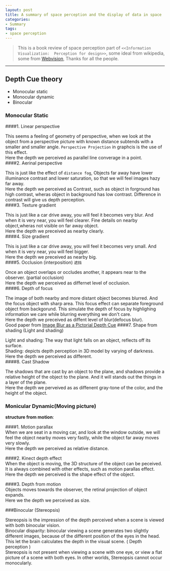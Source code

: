 ```yaml
---
layout: post
title: A summary of space perception and the display of data in space  
categories:
- Summary
tags:
- space perception
---
```


>   This is a book review of  space perception part of `<<Information Visualization:  Perception for design>>`, some ideal from wikipedia, some from [Webvision](http://webvision.med.utah.edu/book/part-viii-gabac-receptors/perception-of-depth/), Thanks for all the people.    

------
##   Depth Cue theory  

*   Monocular static
*   Monocular dynamic
*   Binocular

###   Monocular Static

####1. Linear perspective

  This seems a feeling of geometry of perspective, when we look at the object from a perspective picture with known distance subtends with a smaller and smaller angle. `Perspective Projection` in graphcis is the use of this effect.    
  Here the depth we perceived as  parallel line converage in a point.     
####2. Aerinal perspective   

  This is just like the effect of `distance fog`, Objects far away have lower illuminance contrast and lower saturation, so that we will feel images hazy far away.          
  Here the depth we perceived as Contrast, such as object in forground has high contrast, wheras object in background has low contrast. Difference in contrast will give us depth perception.         
####3. Texture gradient    

   This is just like a car drive away, you will feel it becomes very blur. And when it is very near, you will feel clearer.  Fine details on nearby object,wheras not visible on far away object.     
   Here the depth we preceived as nearby clearly.     
####4. Size gradient    

   This is just like a car drive away, you will feel it becomes very small. And when it is very near, you will feel bigger.    
   Here the depth we preceived as nearby big.    
####5. Occlusion (interposition)  `遮挡`     
  
   Once an object overlaps or occludes another, it appears near to the observer. (partial occlusion)     
   Here the depth we perceived as differnet level of occlusion.    
####6. Depth of focus    

   The image of both nearby and more distant object becomes blurred. And the focus object with sharp area. This focus effect can separate foreground object from backgorund. This simulate the depth of focus by highlighing information we care while blurring everything we don't care.      
   Here  the depth we preceived as diffent level of blur(defocus blur).    
   Good paper from [Image Blur as a Pictorial Depth Cue](http://rspb.royalsocietypublishing.org/content/263/1367/169.full.pdf)
####7. Shape from shading (Light and shading)     

   Light and shading: The way that light falls on an object, reflects off its surface.    
   Shading: depicts depth perception in 3D model by varying of darkness.        
Here the depth we perceived as different.    
####8. Cast Shadow    

  The shadows that are cast by an object to the plane, and shadows provide a relative height of the object to the plane. And it will stands out the things in a layer of the plane.     
Here the depth we perveived as as diffenent gray-tone of the color, and the height of the object.     

### Monicular Dynamic(Moving picture)    

__structure from motion__:       

####1. Motion parallax        
When we are seat in a moving car, and look at the window outside, we will feel the object nearby moves very fastly, while the object far away moves very slowly.    
Here the depth we perceived as relative distance.        
 
####2. Kinect depth effect      
When the object is moving, the 3D structure of the object can be peceived. It is always combined with other effects, such as motion parallas effect.    
Here the depth we perceived is the shape effect of the object.     

####3. Depth from motion    
Objects moves towards the observer, the retinal projection of object expands.   
Here we the depth we perceived as size.    

###Binocular (Stereopsis)    

Stereopsis is the impression of the depth perceived when a scene is viewed with both binocular vision.    
Binocular disparity: binocular viewing a scene generates two slightly different images, because of the different position of the eyes in the head. This let the brain calculates the depth in the visual scene.  ( Depth perception )   
Stereopsis is not present when viewing a scene with one eye, or view a flat picture of a scene with both eyes. In other worlds, Stereopsis cannot occur monocularly.    



